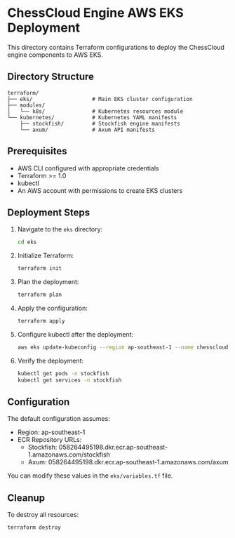 # ChessCloud Engine AWS EKS Deployment

This directory contains Terraform configurations to deploy the ChessCloud engine components to AWS EKS.

## Directory Structure

```
terraform/
├── eks/                   # Main EKS cluster configuration
├── modules/
│   └── k8s/               # Kubernetes resources module
└── kubernetes/            # Kubernetes YAML manifests
    ├── stockfish/         # Stockfish engine manifests
    └── axum/              # Axum API manifests
```

## Prerequisites

- AWS CLI configured with appropriate credentials
- Terraform >= 1.0
- kubectl
- An AWS account with permissions to create EKS clusters

## Deployment Steps

1. Navigate to the `eks` directory:

   ```bash
   cd eks
   ```

2. Initialize Terraform:

   ```bash
   terraform init
   ```

3. Plan the deployment:

   ```bash
   terraform plan
   ```

4. Apply the configuration:

   ```bash
   terraform apply
   ```

5. Configure kubectl after the deployment:

   ```bash
   aws eks update-kubeconfig --region ap-southeast-1 --name chesscloud-cluster
   ```

6. Verify the deployment:

   ```bash
   kubectl get pods -n stockfish
   kubectl get services -n stockfish
   ```

## Configuration

The default configuration assumes:

- Region: ap-southeast-1
- ECR Repository URLs:
  - Stockfish: 058264495198.dkr.ecr.ap-southeast-1.amazonaws.com/stockfish
  - Axum: 058264495198.dkr.ecr.ap-southeast-1.amazonaws.com/axum

You can modify these values in the `eks/variables.tf` file.

## Cleanup

To destroy all resources:

```bash
terraform destroy
```